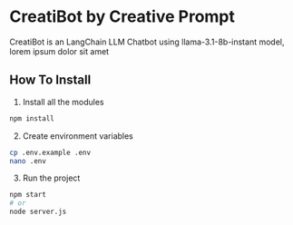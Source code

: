 # CreatiBot by Creative Prompt

CreatiBot is an LangChain LLM Chatbot using llama-3.1-8b-instant model, lorem ipsum dolor sit amet

## How To Install

1. Install all the modules
```bash
npm install
```
2. Create environment variables
```bash
cp .env.example .env
nano .env
```
3. Run the project
```bash
npm start
# or
node server.js
```